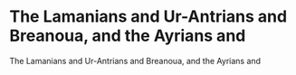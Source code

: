 # The Lamanians and Ur-Antrians and Breanoua, and the Ayrians and

The Lamanians and Ur-Antrians and Breanoua, and the Ayrians and